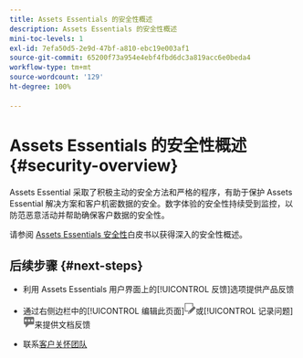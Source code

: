 ```yaml
---
title: Assets Essentials 的安全性概述
description: Assets Essentials 的安全性概述
mini-toc-levels: 1
exl-id: 7efa50d5-2e9d-47bf-a810-ebc19e003af1
source-git-commit: 65200f73a954e4ebf4fbd6dc3a819acc6e0beda4
workflow-type: tm+mt
source-wordcount: '129'
ht-degree: 100%

---
```


# Assets Essentials 的安全性概述 {#security-overview}

Assets Essential 采取了积极主动的安全方法和严格的程序，有助于保护 Assets Essential 解决方案和客户机密数据的安全。数字体验的安全性持续受到监控，以防范恶意活动并帮助确保客户数据的安全性。

请参阅 [Assets Essentials 安全性](https://www.adobe.com/content/dam/cc/en/trust-center/ungated/whitepapers/experience-cloud/adobe-experience-manager-assets-essentials-security-overview.pdf)白皮书以获得深入的安全性概述。

## 后续步骤 {#next-steps}

* 利用 Assets Essentials 用户界面上的[!UICONTROL 反馈]选项提供产品反馈

* 通过右侧边栏中的[!UICONTROL 编辑此页面]![编辑页面](assets/do-not-localize/edit-page.png)或[!UICONTROL 记录问题]![创建 GitHub 问题](assets/do-not-localize/github-issue.png)来提供文档反馈

* 联系[客户关怀团队](https://experienceleague.adobe.com/?support-solution=General#support)
